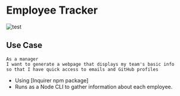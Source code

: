 # Employee Tracker

![test](assets/Test.gif)

## Use Case


```
As a manager
I want to generate a webpage that displays my team's basic info
so that I have quick access to emails and GitHub profiles
```


* Using [Inquirer npm package]
* Runs as a Node CLI to gather information about each employee.




